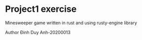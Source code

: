 # Project1 exercise

Minesweeper game written in rust and using rusty-engine library

Author Đinh Duy Anh-20200013
